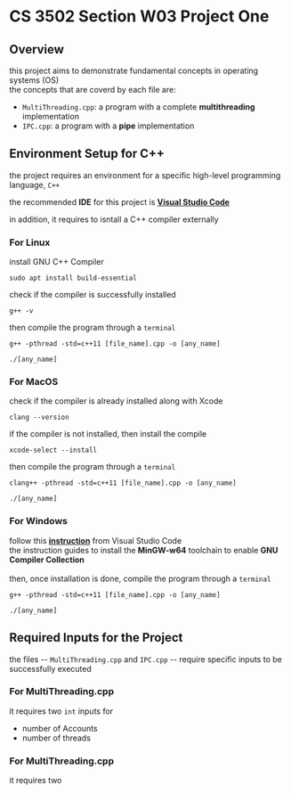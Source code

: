 # CS 3502 Section W03 Project One

## Overview
this project aims to demonstrate fundamental concepts in operating systems (OS)<br/>
the concepts that are coverd by each file are:
- `MultiThreading.cpp`: a program with a complete **multithreading** implementation
- `IPC.cpp`: a program with a **pipe** implementation

## Environment Setup for C++
the project requires an environment for a specific high-level programming language, `C++`<br/>

the recommended **IDE** for this project is [**Visual Studio Code**](https://code.visualstudio.com) 

in addition, it requires to isntall a C++ compiler externally

### For Linux 
install GNU C++ Compiler
```
sudo apt install build-essential 
```

check if the compiler is successfully installed
```
g++ -v 
```

then compile the program through a `terminal`
```
g++ -pthread -std=c++11 [file_name].cpp -o [any_name]
```
```
./[any_name]
```


### For MacOS
check if the compiler is already installed along with Xcode
```
clang --version
```
if the compiler is not installed, then install the compile 
```
xcode-select --install
```
then compile the program through a `terminal`
```
clang++ -pthread -std=c++11 [file_name].cpp -o [any_name]
```
```
./[any_name]
```

### For Windows
follow this [**instruction**](https://code.visualstudio.com/docs/cpp/config-mingw) from Visual Studio Code<br/>
the instruction guides to install the **MinGW-w64** toolchain to enable **GNU Compiler Collection**<br/><br/>
then, once installation is done, compile the program through a `terminal`
```
g++ -pthread -std=c++11 [file_name].cpp -o [any_name]
```
```
./[any_name]
```

## Required Inputs for the Project
the files -- `MultiThreading.cpp` and `IPC.cpp` -- require specific inputs to be successfully executed
### For MultiThreading.cpp
it requires two `int` inputs for
- number of Accounts
- number of threads

### For MultiThreading.cpp
it requires two 






